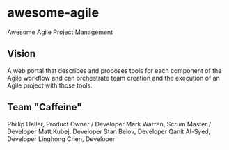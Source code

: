# awesome-agile
Awesome Agile Project Management

## Vision
A web portal that describes and proposes tools for each component of
the Agile workflow and can orchestrate team creation and the execution
of an Agile project with those tools.

## Team "Caffeine"
Phillip Heller, Product Owner / Developer
Mark Warren, Scrum Master / Developer
Matt Kubej, Developer
Stan Belov, Developer
Qanit Al-Syed, Developer
Linghong Chen, Developer

